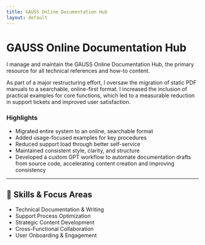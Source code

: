 ```yaml
---
title: GAUSS Online Documentation Hub
layout: default
---
```


# GAUSS Online Documentation Hub

I manage and maintain the GAUSS Online Documentation Hub, the primary resource for all technical references and how-to content.

As part of a major restructuring effort, I oversaw the migration of static PDF manuals to a searchable, online-first format. I increased the inclusion of practical examples for core functions, which led to a measurable reduction in support tickets and improved user satisfaction.

### Highlights
- Migrated entire system to an online, searchable format  
- Added usage-focused examples for key procedures  
- Reduced support load through better self-service  
- Maintained consistent style, clarity, and structure  
- Developed a custom GPT workflow to automate documentation drafts from source code, accelerating content creation and improving consistency
---

## 🧠 Skills & Focus Areas
- Technical Documentation & Writing  
- Support Process Optimization  
- Strategic Content Development  
- Cross-Functional Collaboration  
- User Onboarding & Engagement

